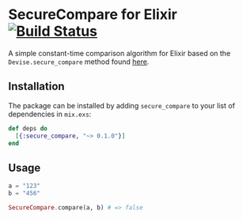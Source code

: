 # SecureCompare for Elixir [![Build Status](https://travis-ci.org/plackemacher/secure_compare.svg?branch=master)](https://travis-ci.org/plackemacher/secure_compare)

A simple constant-time comparison algorithm for Elixir based on the `Devise.secure_compare` method found [here](https://github.com/plataformatec/devise/blob/69bee06ceee6280b54304928bb6e55c5064abad8/lib/devise.rb#L483).

## Installation

The package can be installed by adding `secure_compare` to your list of dependencies in `mix.exs`:

```elixir
def deps do
  [{:secure_compare, "~> 0.1.0"}]
end
```

## Usage

```elixir
a = "123"
b = "456"

SecureCompare.compare(a, b) # => false
````
